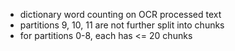 - dictionary word counting on OCR processed text
- partitions 9, 10, 11 are not further split into chunks
- for partitions 0-8, each has <= 20 chunks
